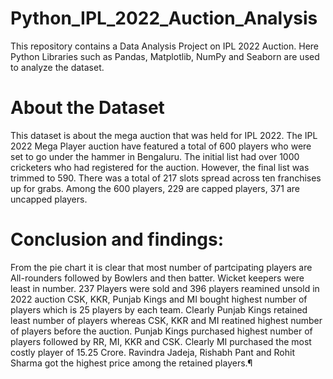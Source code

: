 # Python_IPL_2022_Auction_Analysis
This repository contains a Data Analysis Project on IPL 2022 Auction. Here Python Libraries such as Pandas, Matplotlib, NumPy and Seaborn are used to analyze the dataset.

# About the Dataset
This dataset is about the mega auction that was held for IPL 2022. The IPL 2022 Mega Player auction have featured a total of 600 players who were set to go under the hammer in Bengaluru. The initial list had over 1000 cricketers who had registered for the auction. However, the final list was trimmed to 590. There was a total of 217 slots spread across ten franchises up for grabs. Among the 600 players, 229 are capped players, 371 are uncapped players.

# Conclusion and findings:
From the pie chart it is clear that most number of partcipating players are All-rounders followed by Bowlers and then batter. Wicket keepers were least in number.
237 Players were sold and 396 players reamined unsold in 2022 auction
CSK, KKR, Punjab Kings and MI bought highest number of players which is 25 players by each team.
Clearly Punjab Kings retained least number of players whereas CSK, KKR and MI reatined highest number of players before the auction.
Punjab Kings purchased highest number of players followed by RR, MI, KKR and CSK.
Clearly MI purchased the most costly player of 15.25 Crore.
Ravindra Jadeja, Rishabh Pant and Rohit Sharma got the highest price among the retained players.¶
